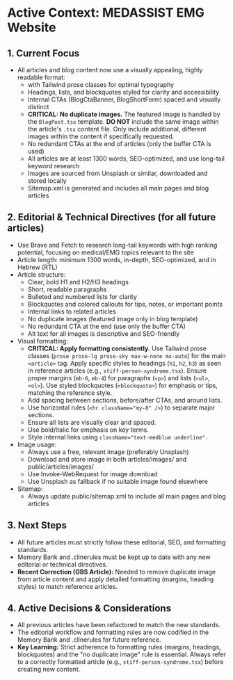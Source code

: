 # Active Context: MEDASSIST EMG Website

## 1. Current Focus
- All articles and blog content now use a visually appealing, highly readable format:
  - <article> with Tailwind prose classes for optimal typography
  - Headings, lists, and blockquotes styled for clarity and accessibility
  - Internal CTAs (BlogCtaBanner, BlogShortForm) spaced and visually distinct
  - **CRITICAL: No duplicate images.** The featured image is handled by the `BlogPost.tsx` template. **DO NOT** include the same image within the article's `.tsx` content file. Only include additional, different images within the content if specifically requested.
  - No redundant CTAs at the end of articles (only the buffer CTA is used)
  - All articles are at least 1300 words, SEO-optimized, and use long-tail keyword research
  - Images are sourced from Unsplash or similar, downloaded and stored locally
  - Sitemap.xml is generated and includes all main pages and blog articles

## 2. Editorial & Technical Directives (for all future articles)
- Use Brave and Fetch to research long-tail keywords with high ranking potential, focusing on medical/EMG topics relevant to the site
- Article length: minimum 1300 words, in-depth, SEO-optimized, and in Hebrew (RTL)
- Article structure:
  - Clear, bold H1 and H2/H3 headings
  - Short, readable paragraphs
  - Bulleted and numbered lists for clarity
  - Blockquotes and colored callouts for tips, notes, or important points
  - Internal links to related articles
  - No duplicate images (featured image only in blog template)
  - No redundant CTA at the end (use only the buffer CTA)
  - Alt text for all images is descriptive and SEO-friendly
- Visual formatting:
  - **CRITICAL: Apply formatting consistently.** Use Tailwind prose classes (`prose prose-lg prose-sky max-w-none mx-auto`) for the main `<article>` tag. Apply specific styles to headings (`h1`, `h2`, `h3`) as seen in reference articles (e.g., `stiff-person-syndrome.tsx`). Ensure proper margins (`mb-6`, `mb-4`) for paragraphs (`<p>`) and lists (`<ul>`, `<ol>`). Use styled blockquotes (`<blockquote>`) for emphasis or tips, matching the reference style.
  - Add spacing between sections, before/after CTAs, and around lists.
  - Use horizontal rules (`<hr className="my-8" />`) to separate major sections.
  - Ensure all lists are visually clear and spaced.
  - Use bold/italic for emphasis on key terms.
  - Style internal links using `className="text-medblue underline"`.
- Image usage:
  - Always use a free, relevant image (preferably Unsplash)
  - Download and store image in both articles/images/ and public/articles/images/
  - Use Invoke-WebRequest for image download
  - Use Unsplash as fallback if no suitable image found elsewhere
- Sitemap:
  - Always update public/sitemap.xml to include all main pages and blog articles

## 3. Next Steps
- All future articles must strictly follow these editorial, SEO, and formatting standards.
- Memory Bank and .clinerules must be kept up to date with any new editorial or technical directives.
- **Recent Correction (GBS Article):** Needed to remove duplicate image from article content and apply detailed formatting (margins, heading styles) to match reference articles.

## 4. Active Decisions & Considerations
- All previous articles have been refactored to match the new standards.
- The editorial workflow and formatting rules are now codified in the Memory Bank and .clinerules for future reference.
- **Key Learning:** Strict adherence to formatting rules (margins, headings, blockquotes) and the "no duplicate image" rule is essential. Always refer to a correctly formatted article (e.g., `stiff-person-syndrome.tsx`) before creating new content.
